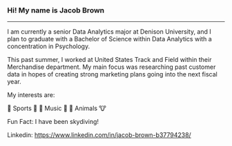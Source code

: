 ### Hi! My name is Jacob Brown
-----------------------------------------------------------------------------------------------------------------------------------------------------------------------------------------

I am currently a senior Data Analytics major at Denison University, and I plan to graduate with a Bachelor of Science within Data Analytics with a concentration in Psychology.

This past summer, I worked at United States Track and Field within their Merchandise department. My main focus was researching past customer data in hopes of creating strong marketing plans going into the next fiscal year.

My interests are:

🏈 Sports 🏀
🎸 Music 🥁
🐶 Animals 🐮

Fun Fact: I have been skydiving!

Linkedin: https://www.linkedin.com/in/jacob-brown-b37794238/
